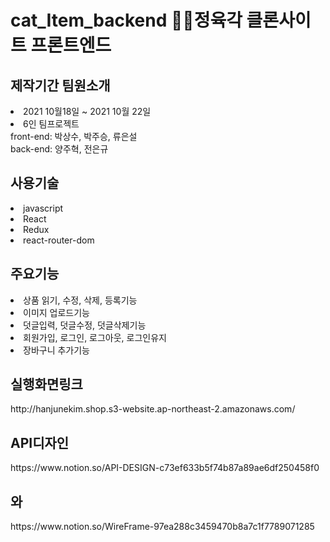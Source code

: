# cat_Item_backend 🐱‍👓정육각 클론사이트 프론트엔드 
<h2>제작기간 팀원소개</h2> 
<li> 2021 10월18일 ~ 2021 10월 22일</li> 
<li>6인 팀프로젝트<br>
  front-end: 박상수, 박주승, 류은설 <br> 
  back-end: 양주혁, 전은규 
<h2>사용기술</h2> 
<li>javascript</li> 
<li>React</li> 
<li>Redux</li> 
<li>react-router-dom</li>
<h2>주요기능</h2> 
<li>상품 읽기, 수정, 삭제, 등록기능</li>
<li>이미지 업로드기능</li>
<li>덧글입력, 덧글수정, 덧글삭제기능</li>
<li>회원가입, 로그인, 로그아웃, 로그인유지</li>
<li>장바구니 추가기능</li>
<h2>실행화면링크</h2>
http://hanjunekim.shop.s3-website.ap-northeast-2.amazonaws.com/
<h2>API디자인</h2> 
https://www.notion.so/API-DESIGN-c73ef633b5f74b87a89ae6df250458f0
<h2>와</h2> 
https://www.notion.so/WireFrame-97ea288c3459470b8a7c1f7789071285 
